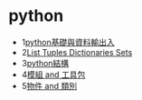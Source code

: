 # python
* 1[python基礎與資料輸出入](https://github.com/roberthsu2003/python/tree/master/python%E5%9F%BA%E7%A4%8E%E8%88%87%E8%B3%87%E6%96%99%E8%BC%B8%E5%87%BA%E5%85%A5)
* 2[List Tuples Dictionaries Sets](https://github.com/roberthsu2003/python/tree/master/2Lists_Tuples_Dictionaries%E5%92%8CSets)
* 3[python結構](https://github.com/roberthsu2003/python/tree/master/3python%E7%B5%90%E6%A7%8B)
* 4[模組 and 工具包](https://github.com/roberthsu2003/python/tree/master/4Modules_Packages_and_Programs)
* 5[物件 and 類別](https://github.com/roberthsu2003/python/tree/master/5Objects%20and%20Classes)
